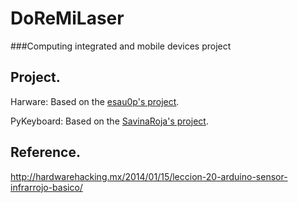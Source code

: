 # DoReMiLaser
###Computing integrated and mobile devices project

Project.
----
Harware: Based on the [esau0p's project].

PyKeyboard: Based on the [SavinaRoja's project].

Reference.
----
http://hardwarehacking.mx/2014/01/15/leccion-20-arduino-sensor-infrarrojo-basico/

[esau0p's project]:http://hardwarehacking.mx/author/esau0p/

[SavinaRoja's project]:https://github.com/SavinaRoja/PyUserInput

